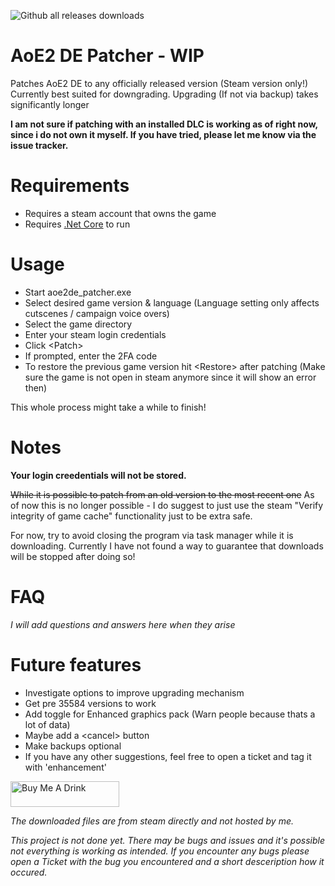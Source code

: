 ![Github all releases downloads](https://img.shields.io/github/downloads/djschaffner/aoe2de_patcher/total)

# AoE2 DE Patcher - WIP

Patches AoE2 DE to any officially released version (Steam version only!)  
Currently best suited for downgrading. Upgrading (If not via backup) takes significantly longer

**I am not sure if patching with an installed DLC is working as of right now, since i do not own it myself. If you have tried, please let me know via the issue tracker.**

# Requirements

- Requires a steam account that owns the game
- Requires [.Net Core](https://dotnet.microsoft.com/download/dotnet-core/current/runtime) to run

# Usage
- Start aoe2de_patcher.exe
- Select desired game version & language (Language setting only affects cutscenes / campaign voice overs)
- Select the game directory
- Enter your steam login credentials
- Click \<Patch>
- If prompted, enter the 2FA code
- To restore the previous game version hit \<Restore> after patching (Make sure the game is not open in steam anymore since it will show an error then)

This whole process might take a while to finish!

# Notes
**Your login creedentials will not be stored.** 

~~While it is possible to patch from an old version to the most recent one~~ As of now this is no longer possible - I do suggest to just use the steam "Verify integrity of game cache" functionality just to be extra safe. 

For now, try to avoid closing the program via task manager while it is downloading. Currently I have not found a way to guarantee that downloads will be stopped after doing so!

# FAQ
*I will add questions and answers here when they arise*

# Future features
- Investigate options to improve upgrading mechanism
- Get pre 35584 versions to work
- Add toggle for Enhanced graphics pack (Warn people because thats a lot of data)
- Maybe add a \<cancel> button
- Make backups optional  
- If you have any other suggestions, feel free to open a ticket and tag it with 'enhancement'

<a href="https://www.buymeacoffee.com/djschaffner" target="_blank"><img src="https://www.buymeacoffee.com/assets/img/custom_images/orange_img.png" alt="Buy Me A Drink" style="height: 41px !important;width: 174px !important;" ></a>

*The downloaded files are from steam directly and not hosted by me.*  

*This project is not done yet. There may be bugs and issues and it's possible not everything is working as intended. If you encounter any bugs please open a Ticket with the bug you encountered and a short desceription how it occured.*  
